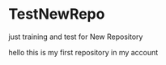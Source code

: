 # TestNewRepo
just training and test for New Repository 


hello this is my first repository in my account

